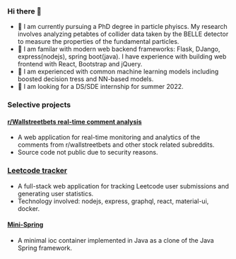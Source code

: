 ### Hi there 👋

<!--
**ch2ohch2oh/ch2ohch2oh** is a ✨ _special_ ✨ repository because its `README.md` (this file) appears on your GitHub profile.

Here are some ideas to get you started:

- 🔭 I’m currently working on ...
- 🌱 I’m currently learning ...
- 👯 I’m looking to collaborate on ...
- 🤔 I’m looking for help with ...
- 💬 Ask me about ...
- 📫 How to reach me: ...
- 😄 Pronouns: ...
- ⚡ Fun fact: ...
-->

- 🔭 I am currently pursuing a PhD degree in particle phyiscs.
  My research involves analyzing petabtes of collider data 
  taken by the BELLE detector to measure the properties of the 
  fundamental particles. 
- 🌱 I am familar with modern web backend frameworks: Flask, DJango,
  express(nodejs), spring boot(java). I have experience with building
  web frontend with React, Bootstrap and jQuery.
- 👯 I am experienced with common machine learning models including 
  boosted decision tress and NN-based models.
- 🤔 I am looking for a DS/SDE internship for summer 2022.

### Selective projects

#### [r/Wallstreetbets real-time comment analysis](https://github.com/ch2ohch2oh/wallst_telemetry_public)
- A web application for real-time monitoring and analytics of 
  the comments from r/wallstreetbets and other stock related subreddits.
- Source code not public due to security reasons.

### [Leetcode tracker](https://github.com/ch2ohch2oh/leettracker)
- A full-stack web application for tracking Leetcode user submissions
  and generating user statistics. 
- Technology involved: nodejs, express, graphql, react, material-ui, docker.

#### [Mini-Spring](https://github.com/ch2ohch2oh/mini-spring)
- A minimal ioc container implemented in Java as a clone 
  of the Java Spring framework.

